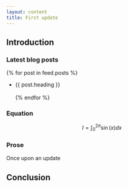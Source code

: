 ```yaml
---
layout: content
title: First update
---
```


## Introduction

### Latest blog posts

{% for post in feed.posts %}
 - {{ post.heading }}</li>  
{% endfor %}
  
### Equation

  $$I = \int_0^{2\pi} \sin(x) dx$$

### Prose

  Once upon an update

## Conclusion
